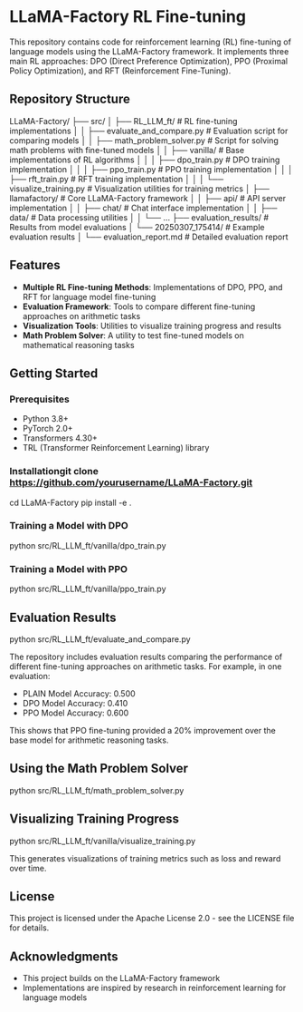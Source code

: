 # LLaMA-Factory RL Fine-tuning

This repository contains code for reinforcement learning (RL) fine-tuning of language models using the LLaMA-Factory framework. It implements three main RL approaches: DPO (Direct Preference Optimization), PPO (Proximal Policy Optimization), and RFT (Reinforcement Fine-Tuning).

## Repository Structure 
LLaMA-Factory/
├── src/
│ ├── RL_LLM_ft/ # RL fine-tuning implementations
│ │ ├── evaluate_and_compare.py # Evaluation script for comparing models
│ │ ├── math_problem_solver.py # Script for solving math problems with fine-tuned models
│ │ ├── vanilla/ # Base implementations of RL algorithms
│ │ │ ├── dpo_train.py # DPO training implementation
│ │ │ ├── ppo_train.py # PPO training implementation
│ │ │ ├── rft_train.py # RFT training implementation
│ │ │ └── visualize_training.py # Visualization utilities for training metrics
│ ├── llamafactory/ # Core LLaMA-Factory framework
│ │ ├── api/ # API server implementation
│ │ ├── chat/ # Chat interface implementation
│ │ ├── data/ # Data processing utilities
│ │ └── ...
├── evaluation_results/ # Results from model evaluations
│ └── 20250307_175414/ # Example evaluation results
│ └── evaluation_report.md # Detailed evaluation report


## Features

- **Multiple RL Fine-tuning Methods**: Implementations of DPO, PPO, and RFT for language model fine-tuning
- **Evaluation Framework**: Tools to compare different fine-tuning approaches on arithmetic tasks
- **Visualization Tools**: Utilities to visualize training progress and results
- **Math Problem Solver**: A utility to test fine-tuned models on mathematical reasoning tasks

## Getting Started

### Prerequisites

- Python 3.8+
- PyTorch 2.0+
- Transformers 4.30+
- TRL (Transformer Reinforcement Learning) library

### Installationgit clone https://github.com/yourusername/LLaMA-Factory.git
cd LLaMA-Factory
pip install -e .



### Training a Model with DPO
python src/RL_LLM_ft/vanilla/dpo_train.py


### Training a Model with PPO
python src/RL_LLM_ft/vanilla/ppo_train.py

## Evaluation Results
python src/RL_LLM_ft/evaluate_and_compare.py

The repository includes evaluation results comparing the performance of different fine-tuning approaches on arithmetic tasks. For example, in one evaluation:

- PLAIN Model Accuracy: 0.500
- DPO Model Accuracy: 0.410
- PPO Model Accuracy: 0.600

This shows that PPO fine-tuning provided a 20% improvement over the base model for arithmetic reasoning tasks.


## Using the Math Problem Solver


python src/RL_LLM_ft/math_problem_solver.py


## Visualizing Training Progress

python src/RL_LLM_ft/vanilla/visualize_training.py



This generates visualizations of training metrics such as loss and reward over time.

## License

This project is licensed under the Apache License 2.0 - see the LICENSE file for details.

## Acknowledgments

- This project builds on the LLaMA-Factory framework
- Implementations are inspired by research in reinforcement learning for language models
